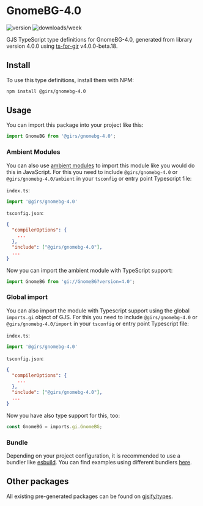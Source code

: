 
# GnomeBG-4.0

![version](https://img.shields.io/npm/v/@girs/gnomebg-4.0)
![downloads/week](https://img.shields.io/npm/dw/@girs/gnomebg-4.0)


GJS TypeScript type definitions for GnomeBG-4.0, generated from library version 4.0.0 using [ts-for-gir](https://github.com/gjsify/ts-for-gir) v4.0.0-beta.18.


## Install

To use this type definitions, install them with NPM:
```bash
npm install @girs/gnomebg-4.0
```

## Usage

You can import this package into your project like this:
```ts
import GnomeBG from '@girs/gnomebg-4.0';
```

### Ambient Modules

You can also use [ambient modules](https://github.com/gjsify/ts-for-gir/tree/main/packages/cli#ambient-modules) to import this module like you would do this in JavaScript.
For this you need to include `@girs/gnomebg-4.0` or `@girs/gnomebg-4.0/ambient` in your `tsconfig` or entry point Typescript file:

`index.ts`:
```ts
import '@girs/gnomebg-4.0'
```

`tsconfig.json`:
```json
{
  "compilerOptions": {
    ...
  },
  "include": ["@girs/gnomebg-4.0"],
  ...
}
```

Now you can import the ambient module with TypeScript support: 

```ts
import GnomeBG from 'gi://GnomeBG?version=4.0';
```

### Global import

You can also import the module with Typescript support using the global `imports.gi` object of GJS.
For this you need to include `@girs/gnomebg-4.0` or `@girs/gnomebg-4.0/import` in your `tsconfig` or entry point Typescript file:

`index.ts`:
```ts
import '@girs/gnomebg-4.0'
```

`tsconfig.json`:
```json
{
  "compilerOptions": {
    ...
  },
  "include": ["@girs/gnomebg-4.0"],
  ...
}
```

Now you have also type support for this, too:

```ts
const GnomeBG = imports.gi.GnomeBG;
```

### Bundle

Depending on your project configuration, it is recommended to use a bundler like [esbuild](https://esbuild.github.io/). You can find examples using different bundlers [here](https://github.com/gjsify/ts-for-gir/tree/main/examples).

## Other packages

All existing pre-generated packages can be found on [gjsify/types](https://github.com/gjsify/types).

